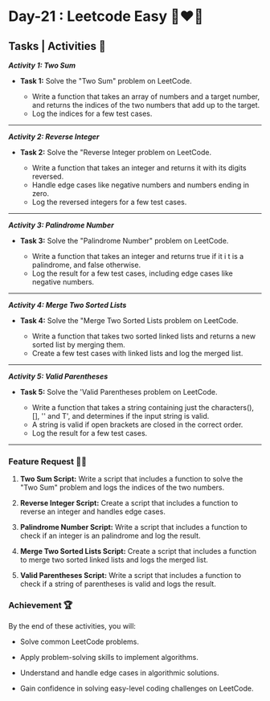 # Day-21 : Leetcode Easy 🍵❤️‍🔥

## Tasks | Activities 🌟

_**Activity 1: Two Sum**_

- **Task 1:** Solve the "Two Sum" problem on LeetCode.

  - Write a function that takes an array of numbers and a target number, and returns the indices of the two numbers that add up to the target.
  - Log the indices for a few test cases.

<hr/>

_**Activity 2: Reverse Integer**_

- **Task 2:** Solve the "Reverse Integer problem on LeetCode.

  - Write a function that takes an integer and returns it with its digits reversed.
  - Handle edge cases like negative numbers and numbers ending in zero.
  - Log the reversed integers for a few test cases.

<hr/>

_**Activity 3: Palindrome Number**_

- **Task 3:** Solve the "Palindrome Number" problem on LeetCode.

  - Write a function that takes an integer and returns true if it i t is a palindrome, and false otherwise.
  - Log the result for a few test cases, including edge cases like negative numbers.

<hr/>

_**Activity 4: Merge Two Sorted Lists**_

- **Task 4:** Solve the "Merge Two Sorted Lists problem on LeetCode.

  - Write a function that takes two sorted linked lists and returns a new sorted list by merging them.
  - Create a few test cases with linked lists and log the merged list.

<hr/>

_**Activity 5: Valid Parentheses**_

- **Task 5:** Solve the 'Valid Parentheses problem on LeetCode.

  - Write a function that takes a string containing just the characters(), [], '' and T', and determines if the input string is valid.
  - A string is valid if open brackets are closed in the correct order.
  - Log the result for a few test cases.

<hr/>

### Feature Request 🙇‍♂️

1. **Two Sum Script:** Write a script that includes a function to solve the "Two Sum" problem and logs the indices of the two numbers.

2. **Reverse Integer Script:** Create a script that includes a function to reverse an integer and handles edge cases.

3. **Palindrome Number Script:** Write a script that includes a function to check if an integer is an palindrome and log the result.

4. **Merge Two Sorted Lists Script:** Create a script that includes a function to merge two sorted linked lists and logs the merged list.

5. **Valid Parentheses Script:** Write a script that includes a function to check if a string of parentheses is valid and logs the result.

### Achievement 🏆

By the end of these activities, you will:

- Solve common LeetCode problems.

- Apply problem-solving skills to implement algorithms.

- Understand and handle edge cases in algorithmic solutions.

- Gain confidence in solving easy-level coding challenges on LeetCode.